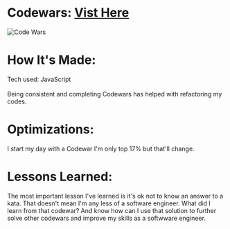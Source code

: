 <div id="header" >
 <h1  class="heading-element" dir="auto">Codewars: <a href="https://www.codewars.com/users/fladev850" alt="Codewars">Vist Here</a></h1>

 <img src="https://i.imgur.com/BhJHts6.gif" alt="Code Wars">

</div>

<div id="header" >
 <h1 class="heading-element" dir="auto">How It's Made:</h1>
 Tech used: JavaScript <br/><br/>
Being consistent and completing Codewars has helped with refactoring my codes.
</div>

<div id="header" >
 <h1 class="heading-element" dir="auto">Optimizations:</h1>
  I start my day with a Codewar I'm only top 17% but that'll change.
</div>

<div id="header">
 <h1 class="heading-element" dir="auto">Lessons Learned:</h1>
  The most important lesson I've learned is it's ok not to know an answer to a kata. That doesn't mean I'm any less of a software engineer. What did I learn from that codewar? And know how can I use that solution to further solve other codewars and improve my skills as a softwware engineer.
</div>

